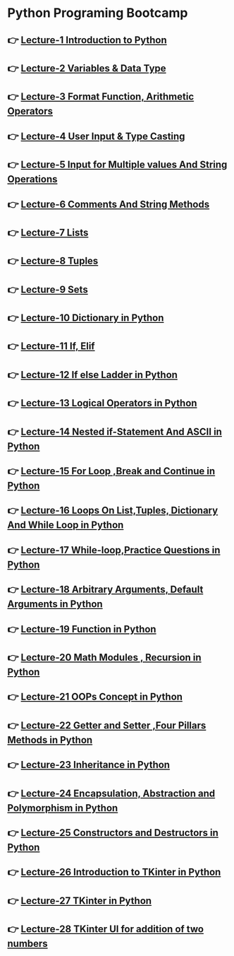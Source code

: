 # Python Programing Bootcamp

## 👉 [Lecture-1 Introduction to Python](/lecture-1/lecture1.md)

## 👉 [Lecture-2 Variables & Data Type](/lecture-2/lecture-2.md)

## 👉 [Lecture-3 Format Function, Arithmetic Operators](/lecture-3/lecture-3.md)

## 👉 [Lecture-4 User Input & Type Casting](/lecture-4/lecture-4.md)

## 👉 [Lecture-5 Input for Multiple values And String Operations](/lecture-5/lecture-5.md)

## 👉 [Lecture-6 Comments And String Methods](/lecture-6/lecture-6.md)

## 👉 [Lecture-7 Lists](/lecture-7/lecture-7.md)

## 👉 [Lecture-8 Tuples](/lecture-8/lecture-8.md)

## 👉 [Lecture-9 Sets](/lecture-9/lecture-9.md)

## 👉 [Lecture-10 Dictionary in Python](/lecture-10/lecture-10.md)

## 👉 [Lecture-11 If, Elif](/lecture-11/lecture-11.md)

## 👉 [Lecture-12 If else Ladder in Python](/lecture-12/lecture-12.md)

## 👉 [Lecture-13 Logical Operators in Python](/lecture-13/lecture-13.md)

## 👉 [Lecture-14 Nested if-Statement And ASCII in Python](/lecture-14/lecture-14.md)

## 👉 [Lecture-15 For Loop ,Break and Continue in Python](/lecture-15/lecture-15.md)

## 👉 [Lecture-16 Loops On List,Tuples, Dictionary And While Loop in Python](/lecture-16/lecture-16.md)

## 👉 [Lecture-17 While-loop,Practice Questions in Python](/lecture-17/lecture-17.md)

## 👉 [Lecture-18 Arbitrary Arguments, Default Arguments in Python](/lecture-18/lecture-18.md)

## 👉 [Lecture-19 Function in Python](/lecture-19/lecture-19.md)

## 👉 [Lecture-20 Math Modules , Recursion in Python](/lecture-20/lecture-20.md)

## 👉 [Lecture-21 OOPs Concept in Python](/lecture-21/lecture-21.md)

## 👉 [Lecture-22 Getter and Setter ,Four Pillars Methods in Python](/lecture-22/lecture-22.md)

## 👉 [Lecture-23 Inheritance in Python](/lecture-23/lecture-23.md)

## 👉 [Lecture-24 Encapsulation, Abstraction and Polymorphism in Python](/lecture-24/lecture-24.md)

## 👉 [Lecture-25 Constructors and Destructors in Python](/lecture-25/lecture-25.md)

## 👉 [Lecture-26 Introduction to TKinter in Python](/lecture-26/lecture-26.md)

## 👉 [Lecture-27 TKinter in Python](/lecture-27/lecture-27.md)

## 👉 [Lecture-28 TKinter UI for addition of two numbers](/lecture-28/lecture-28.md)
